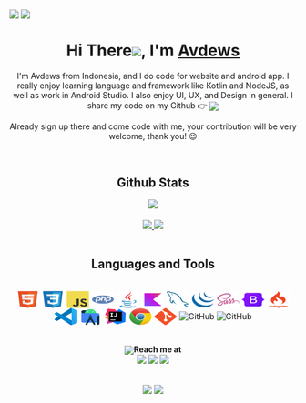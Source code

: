<!-- Masterhead Start -->
<img src="assets/masterhead-white.gif#gh-light-mode-only" align="center">
<img src="assets/masterhead-dark.gif#gh-dark-mode-only" align="center">
<!-- Masterhead End -->


<!-- Bio Start -->
<div>
  <h1 align="center">Hi There<img src="https://media.giphy.com/media/X8yP0AgGK0GQZaVXz9/giphy.gif" width="43">, I'm <a href="https://www.linkedin.com/in/aya-avdews-25a36b1a6">Avdews</a></h1>
  <p align="center">I'm Avdews from Indonesia, and I do code for website and android app. I really enjoy learning language and framework like Kotlin and NodeJS, as well as work in Android Studio. I also enjoy UI, UX, and Design in general. I share my code on my Github<span> 👉️</span>
  <a align="rigth"  href="https://github.com/ayaavdews" target="_blank">
    <img width="12%" align="center" valign="middle" src="https://img.shields.io/github/followers/ayaavdews?label=ayaavdews&style=social" target="_blank" />
  </a><br>
  <p align="center">Already sign up there and come code with me, your contribution will be very welcome, thank you! 😉️</h2>
</div><br>
<!-- Bio End -->


<!-- Stats Start -->
<h2 align="center">Github Stats</h2>
<div align="center">
  <img src="https://github-readme-stats.vercel.app/api?username=ayaavdews&show_icons=true&theme=github_dark&show_owner=true&count_private=true&include_all_commits=true&hide=issues"/>
</div>
</br>


<div align="center">
     <a href="https://github.com/ayaavdews">
          <img height="150em" src="https://github-readme-stats.vercel.app/api/top-langs/?username=ayaavdews&langs_count=8&layout=compact&theme=github_dark"/>
          <img height="150em" src="https://github-readme-stats.vercel.app/api/wakatime?username=avdews&theme=github_dark&langs_count=5"/>
     </a>
</div><br>
<!-- Stats End -->


<!-- Languages and Tools Start -->
<h2 align="center">Languages and Tools</h2>
<div align="center" style="display: inline_block" valign="top"><br>
     <img src="https://github.com/devicons/devicon/blob/v2.15.1/icons/html5/html5-original.svg" alt="HTML5" align="center" width="40px" height="30px"/>
     <img src="https://github.com/devicons/devicon/blob/v2.15.1/icons/css3/css3-original.svg" alt="CSS3" align="center" width="40px" height="30px"/>
     <img src="https://github.com/devicons/devicon/blob/v2.15.1/icons/javascript/javascript-original.svg" alt="JS" align="center" width="40px" height="30px"/>
     <img src="https://github.com/devicons/devicon/blob/v2.15.1/icons/php/php-plain.svg" alt="PHP" align="center" width="40px" height="30px"/>
     <img src="https://github.com/devicons/devicon/blob/v2.15.1/icons/java/java-original.svg" alt="Java" align="center" width="40px" height="30px"/>
     <img src="https://github.com/devicons/devicon/blob/v2.15.1/icons/kotlin/kotlin-original.svg" alt="Kotlin" align="center" width="40px" height="30px"/>
     <img src="https://github.com/devicons/devicon/blob/v2.15.1/icons/mysql/mysql-original.svg" alt="MySQL" align="center" width="40px" height="30px"/>
     <img src="https://github.com/devicons/devicon/blob/v2.15.1/icons/jquery/jquery-original.svg" alt="Jquery" align="center" width="40px" height="30px"/>
     <img src="https://github.com/devicons/devicon/blob/v2.15.1/icons/sass/sass-original.svg" alt="SASS" align="center" width="40px" height="30px"/>
     <img src="https://github.com/devicons/devicon/blob/v2.15.1/icons/bootstrap/bootstrap-original.svg" alt="Bootstrap" align="center" width="40px" height="30px"/>
     <img src="https://github.com/devicons/devicon/blob/v2.15.1/icons/codeigniter/codeigniter-plain-wordmark.svg" alt="CodeIgniter" align="center" width="40px" height="30px"/>
     <img src="https://github.com/devicons/devicon/blob/v2.15.1/icons/vscode/vscode-original.svg" alt="Visual Studio Code" align="center" width="40px" height="30px"/>
     <img src="https://github.com/devicons/devicon/blob/v2.15.1/icons/androidstudio/androidstudio-original.svg" alt="Android Studio" align="center" width="40px" height="30px"/>
     <img src="https://github.com/devicons/devicon/blob/v2.15.1/icons/intellij/intellij-original.svg" alt="Intellij" align="center" width="40px" height="30px"/>
     <img src="https://github.com/devicons/devicon/blob/v2.15.1/icons/chrome/chrome-original.svg" alt="Chrome" align="center" width="40px" height="30px"/>
     <img src="https://github.com/devicons/devicon/blob/v2.15.1/icons/git/git-original.svg" alt="Git" align="center" width="40px" height="30px"/>
     <img src="https://user-images.githubusercontent.com/3369400/139447912-e0f43f33-6d9f-45f8-be46-2df5bbc91289.png#gh-dark-mode-only" alt="GitHub" align="center" width="35px" height="35px"/>
     <img src="https://user-images.githubusercontent.com/3369400/139448065-39a229ba-4b06-434b-bc67-616e2ed80c8f.png#gh-light-mode-only" alt="GitHub" align="center" width="35px" height="35px"/>
</div><br><br>
<!-- Languages and Tools End -->


<!-- Contact Start -->
<div align="center" valign="middle">
     <img valign="middle" src="https://media.giphy.com/media/j1LcC8vd7UxxP8uFYr/giphy.gif" width="50"><b>Reach me at</b><br>
     <a href="https://www.instagram.com/avdews/" target="_blank"><img src="https://img.shields.io/badge/-Instagram-%23E4405F?style=for-the-badge&logo=instagram&logoColor=white" target="_blank"></a>
     <a href="https://www.linkedin.com/in/aya-avdews-25a36b1a6" target="_blank"><img src="https://img.shields.io/badge/-LinkedIn-%230077B5?style=for-the-badge&logo=linkedin&logoColor=white" target="_blank"></a>
     <a href="mailto:ayaavdews@gmail.com"><img src="https://img.shields.io/badge/-Gmail-%23333?style=for-the-badge&logo=gmail&logoColor=white" target="_blank"></a>
</div><br>
<!-- Contact End -->


<!-- Last Commit & Visitors Start -->
<div align="center" valign="middle">
<br>
     <img src="https://img.shields.io/github/last-commit/ayaavdews/ayaavdews">
     <img src="https://pageview.vercel.app/?github_user=ayaavdews">
</div>
<!-- Last Commit & Visitors End -->


<!-- Default Template Start -->
<!-- ### Hi there 👋 -->
<!--
**ayaavdews/ayaavdews** is a ✨ _special_ ✨ repository because its `README.md` (this file) appears on your GitHub profile.

Here are some ideas to get you started:

- 🔭 I’m currently working on ...
- 🌱 I’m currently learning ...
- 👯 I’m looking to collaborate on ...
- 🤔 I’m looking for help with ...
- 💬 Ask me about ...
- 📫 How to reach me: ...
- 😄 Pronouns: ...
- ⚡ Fun fact: ...
-->
<!-- Default Template End -->


<!-- 
  Reference : 

    - github account : 
        > https://github.com/codeSTACKr
        > https://github.com/rafaballerini
        > https://github.com/duribeiro
    
    - stats :
        > https://github.com/anuraghazra/github-readme-stats
        > https://visitor-badge.glitch.me/#docs

    - Assets : 
        > https://lottiefiles.com/
        > https://html5animationtogif.com/MyConversions (convert lootie .json to gif)
        > https://github.com/devicons/devicon/tree/v2.15.1/icons
        > https://giphy.com/explore/free-gif
 -->
